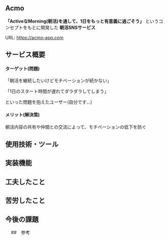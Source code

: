 ## Acmo

**「ActiveなMorning(朝活)を通して、1日をもっと有意義に過ごそう」** というコンセプトをもとに開発した **朝活SNSサービス**

URL: https://acmo-app.com

## サービス概要

#### ターゲット(問題)

「朝活を継続したいけどモチベーションが続かない」

「1日のスタート時間が遅れてダラダラしてしまう」

といった問題を抱えたユーザー(自分です…)

#### メリット(解決策)
朝活内容の共有や仲間との交流によって、モチベーションの低下を防ぐ

## 使用技術・ツール

## 実装機能

## 工夫したこと

## 苦労したこと

## 今後の課題
　
##　参考
